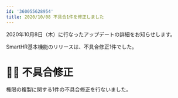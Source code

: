 ```yaml
---
id: '360055628954'
title: 2020/10/08 不具合1件を修正しました
---
```

2020年10月8日（木）に行なったアップデートの詳細をお知らせします。

SmartHR基本機能のリリースは、不具合修正1件でした。

# 👨‍⚕️ 不具合修正

権限の複製に関する1件の不具合修正を行ないました。

